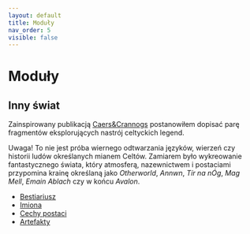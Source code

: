```yaml
---
layout: default
title: Moduły
nav_order: 5
visible: false
---
```

# Moduły

## Inny świat
  
Zainspirowany publikacją [Caers&Crannogs](https://manarampmatt.itch.io/caers-crannogs-issue-1) postanowiłem dopisać parę fragmentów eksplorujących nastrój celtyckich legend.

Uwaga! To nie jest próba wiernego odtwarzania języków, wierzeń czy historii ludów określanych mianem Celtów. Zamiarem było wykreowanie fantastycznego świata, który atmosferą, nazewnictwem i postaciami przypomina krainę określaną jako _Otherworld_, _Annwn_, _Tír na nÓg_, _Mag Mell_, _Emain Ablach_ czy w końcu _Avalon_.

- [Bestiariusz](./mods/celtic-monsters.md)
- [Imiona](./mods/celtic-names.md)
- [Cechy postaci](./mods/celtic-traits.md)
- [Artefakty](./mods/celtic-relics.md)
